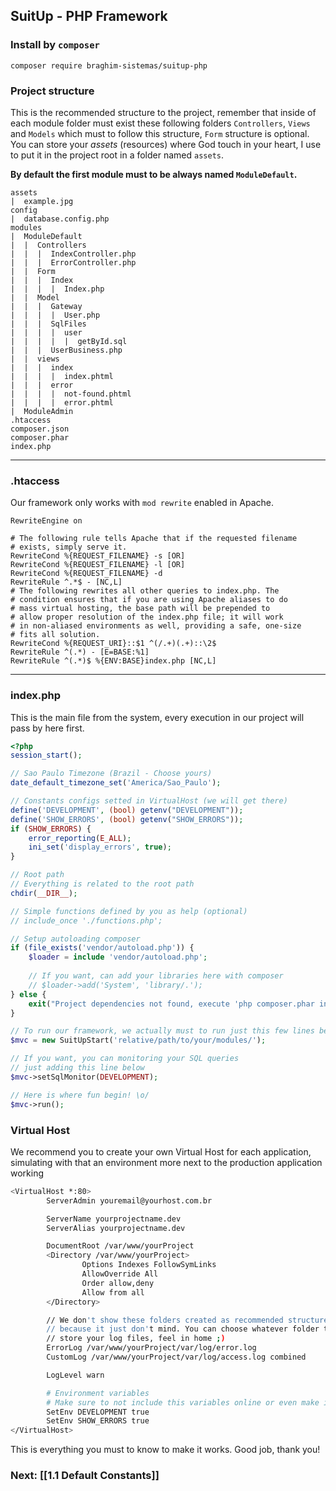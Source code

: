 ## SuitUp - PHP Framework

### Install by `composer`
`composer require braghim-sistemas/suitup-php`

### Project structure
This is the recommended structure to the project, remember that inside of each module folder must exist these following folders `Controllers`, `Views` and `Models` which must to follow this structure, `Form` structure is optional. You can store your *assets* (resources) where God touch in your heart, I use to put it in the project root in a folder named `assets`.

**By default the first module must to be always named `ModuleDefault`.**

    assets
    |  example.jpg
    config
    |  database.config.php
    modules
    |  ModuleDefault
    |  |  Controllers
    |  |  |  IndexController.php
    |  |  |  ErrorController.php
    |  |  Form
    |  |  |  Index
    |  |  |  |  Index.php
    |  |  Model
    |  |  |  Gateway
    |  |  |  |  User.php
    |  |  |  SqlFiles
    |  |  |  |  user
    |  |  |  |  |  getById.sql
    |  |  |  UserBusiness.php
    |  |  views
    |  |  |  index
    |  |  |  |  index.phtml
    |  |  |  error
    |  |  |  |  not-found.phtml
    |  |  |  |  error.phtml
    |  ModuleAdmin
    .htaccess
    composer.json
    composer.phar
    index.php

---
### .htaccess
Our framework only works with `mod rewrite` enabled in Apache.

```properties
RewriteEngine on

# The following rule tells Apache that if the requested filename
# exists, simply serve it.
RewriteCond %{REQUEST_FILENAME} -s [OR]
RewriteCond %{REQUEST_FILENAME} -l [OR]
RewriteCond %{REQUEST_FILENAME} -d
RewriteRule ^.*$ - [NC,L]
# The following rewrites all other queries to index.php. The 
# condition ensures that if you are using Apache aliases to do
# mass virtual hosting, the base path will be prepended to 
# allow proper resolution of the index.php file; it will work
# in non-aliased environments as well, providing a safe, one-size 
# fits all solution.
RewriteCond %{REQUEST_URI}::$1 ^(/.+)(.+)::\2$
RewriteRule ^(.*) - [E=BASE:%1]
RewriteRule ^(.*)$ %{ENV:BASE}index.php [NC,L]

```

---
### index.php
This is the main file from the system, every execution in our project will pass by here first.

```php
<?php
session_start();

// Sao Paulo Timezone (Brazil - Choose yours)
date_default_timezone_set('America/Sao_Paulo');

// Constants configs setted in VirtualHost (we will get there)
define('DEVELOPMENT', (bool) getenv("DEVELOPMENT"));
define('SHOW_ERRORS', (bool) getenv("SHOW_ERRORS"));
if (SHOW_ERRORS) {
	error_reporting(E_ALL);
	ini_set('display_errors', true);
}

// Root path
// Everything is related to the root path
chdir(__DIR__);

// Simple functions defined by you as help (optional)
// include_once './functions.php';

// Setup autoloading composer
if (file_exists('vendor/autoload.php')) {
	$loader = include 'vendor/autoload.php';
	
	// If you want, can add your libraries here with composer
	// $loader->add('System', 'library/.');
} else {
	exit("Project dependencies not found, execute 'php composer.phar install' in the root of project");
}

// To run our framework, we actually must to run just this few lines below
$mvc = new SuitUpStart('relative/path/to/your/modules/');

// If you want, you can monitoring your SQL queries
// just adding this line below
$mvc->setSqlMonitor(DEVELOPMENT);

// Here is where fun begin! \o/
$mvc->run();
```

### Virtual Host
We recommend you to create your own Virtual Host for each application, simulating with that an environment more next to the production application working
```bash
<VirtualHost *:80>
        ServerAdmin youremail@yourhost.com.br

        ServerName yourprojectname.dev
        ServerAlias yourprojectname.dev

        DocumentRoot /var/www/yourProject
        <Directory /var/www/yourProject>
                Options Indexes FollowSymLinks
                AllowOverride All 
                Order allow,deny
                Allow from all 
        </Directory>

        // We don't show these folders created as recommended structure
        // because it just don't mind. You can choose whatever folder to
        // store your log files, feel in home ;)
        ErrorLog /var/www/yourProject/var/log/error.log
        CustomLog /var/www/yourProject/var/log/access.log combined

        LogLevel warn

        # Environment variables
        # Make sure to not include this variables online or even make it always false
        SetEnv DEVELOPMENT true
        SetEnv SHOW_ERRORS true
</VirtualHost>
```

This is everything you must to know to make it works. Good job, thank you!

### Next: [[1.1 Default Constants]]